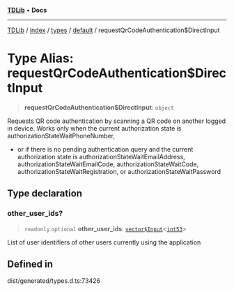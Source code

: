 [**TDLib**](../../../../../../README.md) • **Docs**

***

[TDLib](../../../../../../modules.md) / [index](../../../../../README.md) / [types](../../../README.md) / [default](../README.md) / requestQrCodeAuthentication$DirectInput

# Type Alias: requestQrCodeAuthentication$DirectInput

> **requestQrCodeAuthentication$DirectInput**: `object`

Requests QR code authentication by scanning a QR code on another logged in device. Works only when the current authorization state is authorizationStateWaitPhoneNumber,

- or if there is no pending authentication query and the current authorization state is authorizationStateWaitEmailAddress, authorizationStateWaitEmailCode, authorizationStateWaitCode, authorizationStateWaitRegistration, or authorizationStateWaitPassword

## Type declaration

### other\_user\_ids?

> `readonly` `optional` **other\_user\_ids**: [`vector$Input`](vector$Input.md)\<[`int53`](int53-1.md)\>

List of user identifiers of other users currently using the application

## Defined in

dist/generated/types.d.ts:73426
